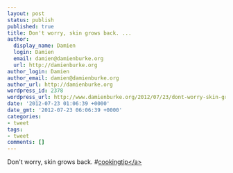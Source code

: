 ```yaml
---
layout: post
status: publish
published: true
title: Don't worry, skin grows back. ...
author:
  display_name: Damien
  login: Damien
  email: damien@damienburke.org
  url: http://damienburke.org
author_login: Damien
author_email: damien@damienburke.org
author_url: http://damienburke.org
wordpress_id: 2378
wordpress_url: http://www.damienburke.org/2012/07/23/dont-worry-skin-grows-back/
date: '2012-07-23 01:06:39 +0000'
date_gmt: '2012-07-23 06:06:39 +0000'
categories:
- tweet
tags:
- tweet
comments: []
---
```

<p>Don't worry, skin grows back. #<a href="http:&#47;&#47;search.twitter.com&#47;search?q=%23cookingtip" class="aktt_hashtag">cookingtip<&#47;a></p>
